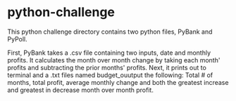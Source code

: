 # python-challenge

This python challenge directory contains two python files, PyBank and PyPoll.

First, PyBank takes a .csv file containing two inputs, date and monthly profits. It calculates the month over month change by taking each month' profits and subtracting the prior months' profits. 
Next, it prints out to terminal and a .txt files named budget_ouutput the following: Total # of months, total profit, average monthly change and both the greatest increase and greatest in decrease month over month profit.